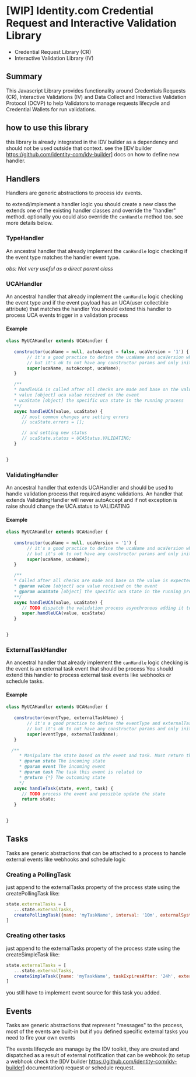# [WIP] Identity.com Credential Request and Interactive Validation Library 

- Credential Request Library (CR)
- Interactive Validation Library (IV)

## Summary

This Javascript Library provides functionality around Credentials Requests (CR), Interactive Validations (IV) and Data Collect and Interactive Validation Protocol (DCVP) to help Validators to manage requests lifecycle and Credential Wallets for run validations.


## how to use this library 

this library is already integrated in the IDV builder as a dependency and should not be used outside that context.
see the [IDV builder https://github.com/identity-com/idv-builder] docs on how to define new handler. 
  
## Handlers

Handlers are generic abstractions to process idv events.

to extend/implement a handler logic you should create a new class the extends one of the existing handler classes and override the "handler" method.
optionally you could also override the `canHandle` method too. see more details below.

### TypeHandler

An ancestral handler that already implement the `canHandle` logic checking if the event type matches the handler event type.

_obs: Not very useful as a direct parent class_

### UCAHandler

An ancestral handler that already implement the `canHandle` logic checking the event type and if the event payload has an UCA(user collectible attribute) that matches the handler
You should extend this handler to process UCA events trigger in a validation process

#### Example

```javascript
class MyUCAHandler extends UCAHandler {
   
   constructor(ucaName = null, autoAccept = false, ucaVersion = '1') {
        // it's a good practice to define the ucaName and ucaVersion when exporting the instance
        // but it's ok to not have any constructor params and only initialize the super class with the specific values. 
        super(ucaName, autoAccept, ucaName);
   }

   /**
   * handleUCA is called after all checks are made and base on the value is expected to mutate the usaState
   * value [object] uca value received on the event
   * ucaState [object] the specific uca state in the running process
   **/
   async handleUCA(value, ucaState) {
      // most common changes are setting errors
      // ucaState.errors = [];  

      // and setting new status
      // ucaState.status = UCAStatus.VALIDATING;
   }

  
}
```   

### ValidatingHandler 

An ancestral handler that extends UCAHandler and should be used to handle validation process
that required async validations. An handler that extends ValidatingHandler will never autoAccept
and if not exception is raise should change the UCA.status to VALIDATING

#### Example

```javascript
class MyUCAHandler extends UCAHandler {
   
   constructor(ucaName = null, ucaVersion = '1') {
        // it's a good practice to define the ucaName and ucaVersion when exporting the instance
        // but it's ok to not have any constructor params and only initialize the super class with the specific values. 
        super(ucaName, ucaName);
   }

   /**
   * Called after all checks are made and base on the value is expected to mutate the usaState
   * @param value [object] uca value received on the event
   * @param ucaState [object] the specific uca state in the running process
   **/
   async handleUCA(value, ucaState) {
      // TODO dispatch the validation process asynchronous adding it to some queue implementation
      super.handleUCA(value, ucaState) 
   }

  
}
```

### ExternalTaskHandler

An ancestral handler that already implement the `canHandle` logic checking is the event is an external task event that should be process
You should extend this handler to process external task events like webhooks or schedule tasks.

#### Example

```javascript
class MyUCAHandler extends UCAHandler {
   
   constructor(eventType, externalTaskName) {
        // it's a good practice to define the eventType and externalTaskName when exporting the instance
        // but it's ok to not have any constructor params and only initialize the super class with the specific values. 
        super(eventType, externalTaskName);
   }

  /**
     * Manipulate the state based on the event and task. Must return the resultant state
     * @param state The incoming state
     * @param event The incoming event
     * @param task The task this event is related to
     * @return {*} The outcoming state
     */
   async handleTask(state, event, task) {
      // TODO process the event and possible update the state
      return state;
   }

  
}
```

## Tasks

Tasks are generic abstractions that can be attached to a process to handle external events like webhooks and schedule logic

### Creating a PollingTask

just append to the externalTasks property of the process state using the createPollingTask like:

```javascript
state.externalTasks = [
   ...state.externalTasks,
   createPollingTask({name: 'myTaskName', interval: '10m', externalSystemId: 'externalId', parameters: {}})
]
```  

### Creating other tasks

just append to the externalTasks property of the process state using the createSimpleTask like:

```javascript
state.externalTasks = [
   ...state.externalTasks,
   createSimpleTask({name: 'myTaskName', taskExpiresAfter: '24h', externalSystemId: 'externalId', parameters: {}})
]
```

you still have to implement event source for this task you added.

## Events

Tasks are generic abstractions that represent "messages" to the process, most of the events are built-in
but if you defined specific external tasks you need to fire your own events

The events lifecycle are manage by the IDV toolkit, they are created and dispatched as a result of external notification 
that can be webhook (to setup a webhook check the [IDV builder https://github.com/identity-com/idv-builder] documentation) request or schedule request.   
